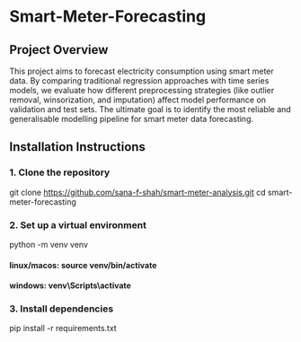 # Smart-Meter-Forecasting

## Project Overview
This project aims to forecast electricity consumption using smart meter data. By comparing traditional regression approaches with time series models, we evaluate how different preprocessing strategies (like outlier removal, winsorization, and imputation) affect model performance on validation and test sets. The ultimate goal is to identify the most reliable and generalisable modelling pipeline for smart meter data forecasting.

## Installation Instructions

### 1. Clone the repository

git clone https://github.com/sana-f-shah/smart-meter-analysis.git
cd smart-meter-forecasting

### 2. Set up a virtual environment

python -m venv venv
#### linux/macos: source venv/bin/activate  
#### windows: venv\Scripts\activate

### 3. Install dependencies

pip install -r requirements.txt
